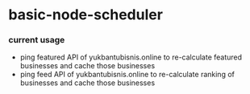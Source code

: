 # basic-node-scheduler

### current usage
- ping featured API of yukbantubisnis.online to re-calculate featured businesses and cache those businesses
- ping feed API of yukbantubisnis.online to re-calculate ranking of businesses and cache those businesses
